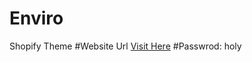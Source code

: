 # Enviro
Shopify Theme
#Website Url <a href="https://holy-enviro.myshopify.com/" target="_blank">Visit Here</a>
#Passwrod: holy